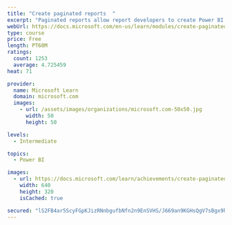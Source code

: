 ```yaml
---
title: "Create paginated reports  "
excerpt: "Paginated reports allow report developers to create Power BI artifacts that have tightly controlled rendering requirements. Paginated reports are ideal for creating sales invoices, receipts, purchase orders, and tabular data. This module will teach you how to create reports, add parameters, and work with tables and charts in paginated reports."
webUrl: https://docs.microsoft.com/en-us/learn/modules/create-paginated-reports-power-bi/
type: course
price: Free
length: PT60M
ratings:
  count: 1253
  average: 4.725459
heat: 71

provider:
  name: Microsoft Learn
  domain: microsoft.com
  images:
    - url: /assets/images/organizations/microsoft.com-50x50.jpg
      width: 50
      height: 50

levels:
  - Intermediate

topics:
  - Power BI

images:
  - url: https://docs.microsoft.com/learn/achievements/create-paginated-reports-power-bi-social.png
    width: 640
    height: 320
    isCached: true

secured: "lS2FB4ar5ScyFGpKJizRNnbgufbNfn2n9EnSVHS/J669an9KGHsQgV7sBgx9hO2pNnxkOXZgou+gDScClZimOybrlt75fhZTSvcYisX7xSq+dQCGjE75lyd3SwPpl52FlY1NwBqhOFTELT+0WVZYLS3JFCXK+vCwtA9XOXBHKmH696+VzsNd+Uz1PJRJN4AoGwHie6mRdkAohN7KL4gIgjgCZjbHGxiHvAz1XjRLhfFmEAkV5XEWrSfGRN6t8sUHWAf7gf5TW6R1e7+8CZJjPQFWs38nwClzg9C6uFCFIrDQ5cv+VETp+yR9/VOiEQM7rATF/D8HWYIJlKYhqkXixisEN8h9RQwM57Zw9zcpO1ZAP3cCqEDioUS8n/9oJMdAE1OK6n0VSUH2UztdYHKmpM4GY45f2jnfr/UXlpu5fGE=;/Whkgfr1J/v79+Fs0L/9fw=="
---
```


